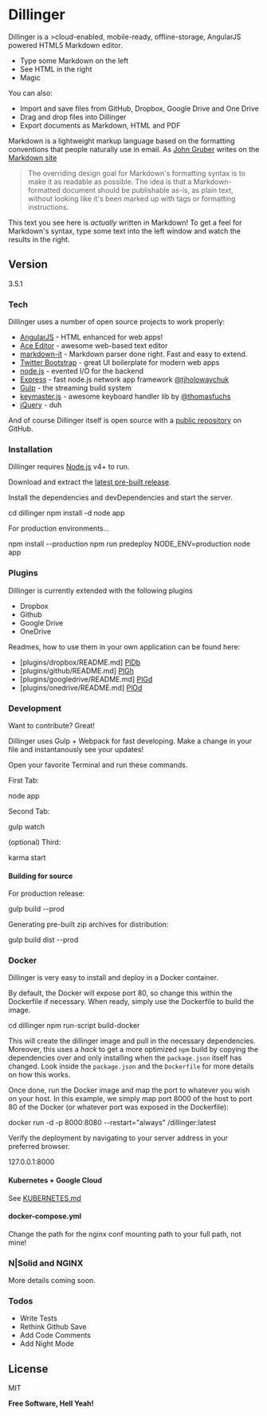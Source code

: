# Dillinger

Dillinger is a >cloud-enabled, mobile-ready, offline-storage, AngularJS powered HTML5 Markdown editor.

- Type some Markdown on the left
- See HTML in the right
- Magic

You can also:

- Import and save files from GitHub, Dropbox, Google Drive and One Drive
- Drag and drop files into Dillinger
- Export documents as Markdown, HTML and PDF

Markdown is a lightweight markup language based on the formatting conventions that people naturally use in email.  As [John Gruber] writes on the [Markdown site][df1]

> The overriding design goal for Markdown's
> formatting syntax is to make it as readable
> as possible. The idea is that a
> Markdown-formatted document should be
> publishable as-is, as plain text, without
> looking like it's been marked up with tags
> or formatting instructions.

This text you see here is *actually* written in Markdown! To get a feel for Markdown's syntax, type some text into the left window and watch the results in the right.

## Version

3.5.1

### Tech

Dillinger uses a number of open source projects to work properly:

- [AngularJS] - HTML enhanced for web apps!
- [Ace Editor] - awesome web-based text editor
- [markdown-it] - Markdown parser done right. Fast and easy to extend.
- [Twitter Bootstrap] - great UI boilerplate for modern web apps
- [node.js] - evented I/O for the backend
- [Express] - fast node.js network app framework [@tjholowaychuk]
- [Gulp] - the streaming build system
- [keymaster.js] - awesome keyboard handler lib by [@thomasfuchs]
- [jQuery] - duh

And of course Dillinger itself is open source with a [public repository][dill]
 on GitHub.

### Installation

Dillinger requires [Node.js](https://nodejs.org/) v4+ to run.

Download and extract the [latest pre-built release](https://github.com/joemccann/dillinger/releases).

Install the dependencies and devDependencies and start the server.


cd dillinger
npm install -d
node app


For production environments...


npm install --production
npm run predeploy
NODE_ENV=production node app


### Plugins

Dillinger is currently extended with the following plugins

- Dropbox
- Github
- Google Drive
- OneDrive

Readmes, how to use them in your own application can be found here:

- [plugins/dropbox/README.md] [PlDb]
- [plugins/github/README.md] [PlGh]
- [plugins/googledrive/README.md] [PlGd]
- [plugins/onedrive/README.md] [PlOd]

### Development

Want to contribute? Great!

Dillinger uses Gulp + Webpack for fast developing.
Make a change in your file and instantanously see your updates!

Open your favorite Terminal and run these commands.

First Tab:


node app


Second Tab:


gulp watch


(optional) Third:


karma start


#### Building for source

For production release:


gulp build --prod


Generating pre-built zip archives for distribution:


gulp build dist --prod


### Docker

Dillinger is very easy to install and deploy in a Docker container.

By default, the Docker will expose port 80, so change this within the Dockerfile if necessary. When ready, simply use the Dockerfile to build the image.


cd dillinger
npm run-script build-docker


This will create the dillinger image and pull in the necessary dependencies. Moreover, this uses a *hack* to get a more optimized `npm` build by copying the dependencies over and only installing when the `package.json` itself has changed.  Look inside the `package.json` and the `Dockerfile` for more details on how this works.

Once done, run the Docker image and map the port to whatever you wish on your host. In this example, we simply map port 8000 of the host to port 80 of the Docker (or whatever port was exposed in the Dockerfile):


docker run -d -p 8000:8080 --restart="always" <youruser>/dillinger:latest


Verify the deployment by navigating to your server address in your preferred browser.


127.0.0.1:8000


#### Kubernetes + Google Cloud

See [KUBERNETES.md](https://github.com/joemccann/dillinger/KUBERNETES.md)

#### docker-compose.yml

Change the path for the nginx conf mounting path to your full path, not mine!

### N|Solid and NGINX

More details coming soon.

### Todos

- Write Tests
- Rethink Github Save
- Add Code Comments
- Add Night Mode

## License

MIT

**Free Software, Hell Yeah!**

[//]: # (These are reference links used in the body of this note and get stripped out when the markdown processor does its job. There is no need to format nicely because it shouldn't be seen. Thanks SO - http://stackoverflow.com/questions/4823468/store-comments-in-markdown-syntax)

[dill]: <https://github.com/joemccann/dillinger>
[john gruber]: <http://daringfireball.net>
[@thomasfuchs]: <http://twitter.com/thomasfuchs>
[df1]: <http://daringfireball.net/projects/markdown/>
[markdown-it]: <https://github.com/markdown-it/markdown-it>
[Ace Editor]: <http://ace.ajax.org>
[node.js]: <http://nodejs.org>
[Twitter Bootstrap]: <http://twitter.github.com/bootstrap/>
[keymaster.js]: <https://github.com/madrobby/keymaster>
[jQuery]: <http://jquery.com>
[@tjholowaychuk]: <http://twitter.com/tjholowaychuk>
[express]: <http://expressjs.com>
[AngularJS]: <http://angularjs.org>
[Gulp]: <http://gulpjs.com>

[PlDb]: <https://github.com/joemccann/dillinger/tree/master/plugins/dropbox/README.md>
[PlGh]: <https://github.com/joemccann/dillinger/tree/master/plugins/github/README.md>
[PlGd]: <https://github.com/joemccann/dillinger/tree/master/plugins/googledrive/README.md>
[PlOd]: <https://github.com/joemccann/dillinger/tree/master/plugins/onedrive/README.md>
